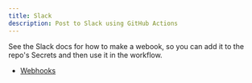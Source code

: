 ```yaml
---
title: Slack
description: Post to Slack using GitHub Actions
---
```



See the Slack docs for how to make a webook, so you can add it to the repo's Secrets and then use it in the workflow.

- [Webhooks](https://api.slack.com/messaging/webhooks)
